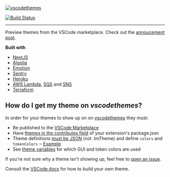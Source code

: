 [![vscodethemes](frontend/static/logo.png)](https://vscodethemes.com)

[![Build Status](https://travis-ci.org/jschr/vscodethemes.svg?branch=production)](https://travis-ci.org/jschr/vscodethemes)

---

Preview themes from the VSCode marketplace. Check out the [annoucement post](https://hackernoon.com/announcing-vscodethemes-4544f50c2b5b).

**Built with**

- [NextJS](https://github.com/zeit/next.js/)
- [Algolia](https://www.algolia.com/)
- [Emotion](https://emotion.sh/)
- [Sentry](https://sentry.io/)
- [Heroku](https://www.heroku.com/)
- [AWS Lambda](https://aws.amazon.com/lambda/),
  [SQS](https://aws.amazon.com/sqs/) and [SNS](https://aws.amazon.com/sns/)
- [Terraform](https://www.terraform.io/)

## How do I get my theme on _vscodethemes_?

In order for your themes to show up on on
[vscodethemes](https://vscodethemes.com) they must:

- Be published to the
  [VSCode Marketplace](https://marketplace.visualstudio.com/search?target=VSCode&category=Themes&sortBy=Downloads)
- Have
  [themes in the contributes field](https://code.visualstudio.com/docs/extensionAPI/extension-points#_contributesthemes)
  of your extension's package.json
- Theme definitions
  [must be JSON](https://code.visualstudio.com/docs/extensions/themes-snippets-colorizers#_create-a-new-color-theme)
  (not .tmTheme) and define `colors` and `tokenColors` ‒
  [Example](https://github.com/Binaryify/OneDark-Pro/blob/master/themes/OneDark-Pro.json)
- See [theme variables](theme-variables/index.ts) for which GUI and token
  colors are used

If you're not sure why a theme isn't showing up, feel free to
[open an issue](https://github.com/jschr/vscodethemes/issues/new).

Consult the
[VSCode docs](https://code.visualstudio.com/docs/extensions/themes-snippets-colorizers)
for how to build your own theme.
